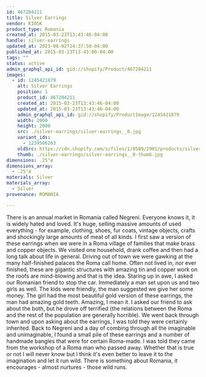 ```yaml
---
id: 467284211
title: Silver Earrings
vendor: KIOSK
product_type: Romania
created_at: 2015-03-23T13:43:46-04:00
handle: silver-earrings
updated_at: 2023-08-02T14:37:50-04:00
published_at: 2015-03-23T13:43:00-04:00
tags: ""
status: active
admin_graphql_api_id: gid://shopify/Product/467284211
images:
  - id: 1245421879
    alt: Silver Earrings
    position: 1
    product_id: 467284211
    created_at: 2015-03-23T13:43:46-04:00
    updated_at: 2015-03-23T13:43:46-04:00
    admin_graphql_api_id: gid://shopify/ProductImage/1245421879
    width: 2000
    height: 2000
    src: ./silver-earrings/silver-earrings__0.jpg
    variant_ids:
      - 1239506263
    oldSrc: https://cdn.shopify.com/s/files/1/0589/2901/products/silver_earrings_4.jpeg?v=1427132626
    thumb: ./silver-earrings/silver-earrings__0-thumb.jpg
dimensions: .25"ø
dimensions_array:
  - .25"ø
materials: Silver
materials_array:
  - Silver
provenance: ROMANIA

---
```


There is an annual market in Romania called Negreni. Everyone knows it, it is widely hated and loved. It's huge, selling massive amounts of used everything - for example, clothing, shoes, fur coats, vintage objects, crafts and shockingly large amounts of meat of all kinds. I first saw a version of these earrings when we were in a Roma village of families that make brass and copper objects. We visited one household, drank coffee and then had a long talk about life in general. Driving out of town we were gawking at the many half-finished palaces the Roma call home. Often not lived in, nor ever finished, these are gigantic structures with amazing tin and copper work on the roofs are mind-blowing and that is the idea. Staring up in awe, I asked our Romanian friend to stop the car. Immediately a man set upon us and two girls as well. The kids were friendly, the man suggested we give her some money. The girl had the most beautiful gold version of these earrings, the man had amazing gold teeth. Amazing, I mean it. I asked our friend to ask about the both, but he drove off terrified (the relations between the Roma and the rest of the population are generally horrible). We went back through town and upon asking about the earrings, I was told they were certainly inherited. Back to Negreni and a day of combing through all the imaginable and unimaginable, I found a small pile of these earrings and a number of handmade bangles that were for certain Roma-made. I was told they came from the workshop of a Roma man who passed away. Whether that is true or not I will never know but I think it's even better to leave it to the imagination and let it run wild. There is something about Romania, it encourages - almost nurtures - those wild runs.
